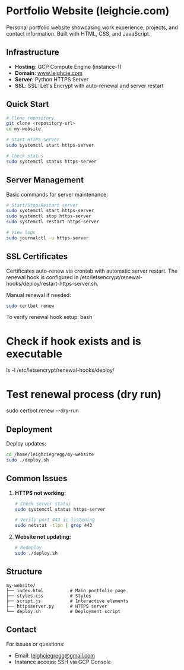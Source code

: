# Portfolio Website (leighcie.com)

Personal portfolio website showcasing work experience, projects, and contact information. Built with HTML, CSS, and JavaScript.

## Infrastructure

- **Hosting**: GCP Compute Engine (instance-1)
- **Domain**: www.leighcie.com
- **Server**: Python HTTPS Server
- **SSL**: SSL: Let's Encrypt with auto-renewal and server restart

## Quick Start

```bash
# Clone repository
git clone <repository-url>
cd my-website

# Start HTTPS server
sudo systemctl start https-server

# Check status
sudo systemctl status https-server
```

## Server Management

Basic commands for server maintenance:

```bash
# Start/Stop/Restart server
sudo systemctl start https-server
sudo systemctl stop https-server
sudo systemctl restart https-server

# View logs
sudo journalctl -u https-server
```

## SSL Certificates

Certificates auto-renew via crontab with automatic server restart. The renewal hook is configured in /etc/letsencrypt/renewal-hooks/deploy/restart-https-server.sh. 

Manual renewal if needed:

```bash
sudo certbot renew
```
To verify renewal hook setup:
bash

# Check if hook exists and is executable
ls -l /etc/letsencrypt/renewal-hooks/deploy/

# Test renewal process (dry run)
sudo certbot renew --dry-run

## Deployment

Deploy updates:

```bash
cd /home/leighciegregg/my-website
sudo ./deploy.sh
```

## Common Issues

1. **HTTPS not working:**
   ```bash
   # Check server status
   sudo systemctl status https-server
   
   # Verify port 443 is listening
   sudo netstat -tlpn | grep 443
   ```

2. **Website not updating:**
   ```bash
   # Redeploy
   sudo ./deploy.sh
   ```

## Structure

```
my-website/
├── index.html          # Main portfolio page
├── styles.css          # Styles
├── script.js           # Interactive elements
├── httpsserver.py      # HTTPS server
└── deploy.sh           # Deployment script
```

## Contact

For issues or questions:
- Email: leighciegregg@gmail.com
- Instance access: SSH via GCP Console